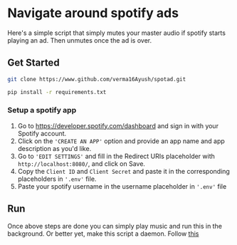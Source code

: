 # Navigate around spotify ads

Here's a simple script that simply mutes your master audio
if spotify starts playing an ad. Then unmutes once the ad is
over. 

## Get Started
```bash
git clone https://www.github.com/verma16Ayush/spotad.git

pip install -r requirements.txt
```
### Setup a spotify app
1. Go to  https://developer.spotify.com/dashboard and sign in with your Spotify account.
2. Click on the `'CREATE AN APP'` option and provide an app name and app description as you'd like.
3. Go to `'EDIT SETTINGS'` and fill in the Redirect URIs placeholder with `http://localhost:8080/`, and click on Save.
4. Copy the `Client ID` and `Client Secret` and paste it in the corresponding placeholders in `'.env'` file.
5. Paste your spotify username in the username placeholder in `'.env'` file

## Run
Once above steps are done you can simply play music and run this in the background. Or better yet, make this script a daemon. Follow [this](https://stackoverflow.com/questions/1603109/how-to-make-a-python-script-run-like-a-service-or-daemon-in-linux)